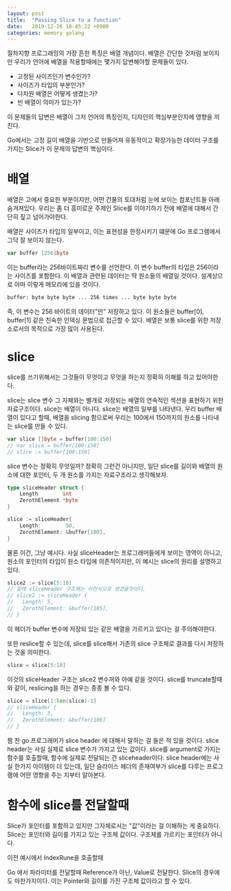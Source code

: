 ```yaml
---
layout: post
title:  "Passing Slice to a function"
date:   2019-12-26 10:45:22 +0900
categories: memory golang
---
```


절차지향 프로그래밍의 가장 흔한 특징은 배열 개념이다. 배열은 간단한 것처럼 보이지만 우리가 언어에 배열을 적용할때에는 몇가지 답변해야할 문제들이 있다.

* 고정된 사이즈인가 변수인가?
* 사이즈가 타입의 부분인가?
* 다차원 배열은 어떻게 생겼는가?
* 빈 배열이 의미가 있는가?

이 문제들의 답변은 배열이 그저 언어의 특징인지, 디자인의 핵심부분인지에 영향을 끼친다.

Go에서는 고정 길이 배열을 기반으로 만들어져 유동적이고 확장가능한 데이터 구조를 가지는 Slice가 이 문제의 답변의 핵심이다. 

# 배열

배열은 고에서 중요한 부분이지만, 어떤 건물의 토대처럼 눈에 보이는 컴포넌트들 아래 숨겨져있다. 우리는 좀 더 흥미로운 주제인 Slice를 이야기하기 전에 배열에 대해서 간단히 짚고 넘어가야한다.

배열은 사이즈가 타입의 일부이고, 이는 표현성을 한정시키기 떄문에 Go 프로그램에서 그닥 잘 보이지 않는다.

~~~go
var buffer [256]byte
~~~
이는 buffer라는 256바이트짜리 변수를 선언한다. 이 변수 buffer의 타입은 256이라는 사이즈를 포함한다. 이 배열과 관련된 데이터는 딱 원소들의 배열일 것이다. 설계상으로 아마 이렇게 메모리에 있을 것이다.

~~~bash
buffer: byte byte byte ... 256 times ... byte byte byte
~~~
즉, 이 변수는 256 바이트의 데이터"만" 저장하고 있다. 이 원소들은 buffer[0], buffer[1] 같은 친숙한 인덱싱 문법으로 접근할 수 있다. 배열은 보통 slice를 위한 저장소로서의 목적으로 가장 많이 사용된다.

# slice
slice를 쓰기위해서는 그것들이 무엇이고 무엇을 하는지 정확히 이해를 하고 있어야한다.

slice는 slice 변수 그 자체와는 별개로 저장되는 배열의 연속적인 섹션을 표현하기 위한 자료구조이다. slice는 배열이 아니다. slice는 배열의 일부를 나타낸다. 우리 buffer 배열이 있다고 할때, 배열을 slicing 함으로써 우리는 100에서 150까지의 원소를 나타내는 slice를 만들 수 있다. 

~~~go
var slice []byte = buffer[100:150]
// var slice = buffer[100:150]
// slice := buffer[100:150]
~~~

slice 변수는 정확히 무엇일까? 정확히 그런건 아니지만, 일단 slice를 길이와 배열의 원소에 대한 포인터, 두 개 원소를 가지는 자료구조라고 생각해보자. 

~~~go
type sliceHeader struct {
    Length        int
    ZerothElement *byte
}

slice := sliceHeader{
    Length:        50,
    ZerothElement: &buffer[100],
}
~~~

물론 이건, 그냥 예시다. 사실 sliceHeader는 프로그래머들에게 보이는 영역이 아니고, 원소의 포인터의 타입이 원소 타입에 의존적이지만, 이 예시는 slice의 원리를 설명하고 있다.

~~~go
slice2 := slice[5:10]
// 밑에 sliceHeader 구조체는 이런식으로 생겼을것이다.
// slice2 := sliceHeader {
// 	 Length: 5,
// 	 ZerothElement: &buffer[105],
// }
~~~
이 헤더가 buffer 변수에 저장되 있는 같은 배열을 가르키고 있다는 걸 주의해야한다.

또한 reslice할 수 있는데, slice를 slice해서 기존의 slice 구조체로 결과를 다시 저장하는 것을 의미한다.
~~~go
slice = slice[5:10]
~~~
이것의 sliceHeader 구조는 slice2 변수꺼와 아예 같을 것이다. slice를 truncate할때와 같이, reslicing을 하는 경우는 종종 볼 수 있다. 

~~~go
slice = slice[1:len(slice)-1]
// sliceHeader {
//	 Length: 3,
//	 ZerothElement: &buffer[106]
// }
~~~

짬 찬 go 프로그래머가 slice header 에 대해서 말하는 걸 들은 적 있을 것이다. slice header는 사실 실제로 slice 변수가 가지고 있는 값이다. slice를 argument로 가지는 함수를 호출할때, 함수에 실제로 전달되는 건 sliceheader이다. slice header에는 사실 한가지 아이템이 더 있는데, 일단 슬라이스 헤더의 존재여부가 slice를 다루는 프로그램에 어떤 영향을 주는 지부터 알아본다.

# 함수에 slice를 전달할때

Slice가 포인터를 포함하고 있지만 그자체로서는 "값"이라는 걸 이해하는 게 중요하다. Slice는 포인터와 길이를 가지고 있는 구조체 값이다. 구조체를 가르키는 포인터가 아니다. 

이전 예시에서 IndexRune을 호출할때

Go 에서 파라미터를 전달할때 Reference가 아닌, Value로 전달한다. Slice의 경우에도 마찬가지이다. 이는 Pointer와 길이를 가진 구조체 값이라고 할 수 있다.